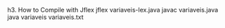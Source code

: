 h3. How to Compile with Jflex
jflex variaveis-lex.java 
javac variaveis.java
java variaveis variaveis.txt 
